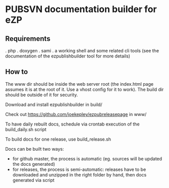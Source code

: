 PUBSVN documentation builder for eZP
====================================

Requirements
------------
. php
. doxygen
. sami
. a working shell and some related cli tools
(see the documentation of the ezpublishbuilder tool for more details)

How to
------

The www dir should be inside the web server root (the index.html page assumes it is at the root of it. Use a vhost config for it to work).
The build dir should be outside of it for security.

Download and install ezpublishbuilder in build/

Check out https://github.com/joekepley/ezpubreleasepage in www/

To have daily rebuilt docs, schedule via crontab execution of the build_daily.sh script

To build docs for one release, use build_release.sh

Docs can be built two ways:
- for github master, the process is automatic (eg. sources will be updated the docs generated)
- for releases, the process is semi-automatic: releases have to be downloaded and unzipped in the right folder by hand, then docs generated via script
